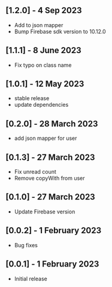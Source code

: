 ## [1.2.0] - 4 Sep 2023
- Add to json mapper
- Bump Firebase sdk version to 10.12.0
## [1.1.1] - 8 June 2023
- Fix typo on class name
## [1.0.1] - 12 May 2023
- stable release
- update dependencies

## [0.2.0] - 28 March 2023
- add json mapper for user

## [0.1.3] - 27 March 2023
- Fix unread count
- Remove copyWith from user

## [0.1.0] - 27 March 2023
- Update Firebase version
## [0.0.2] - 1 February 2023
- Bug fixes
## [0.0.1] - 1 February 2023
- Initial release